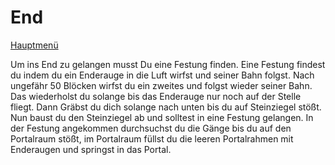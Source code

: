 # End

[Hauptmenü](README.md)

Um ins End zu gelangen musst Du eine Festung finden. Eine Festung findest du indem du ein Enderauge in die Luft wirfst und seiner Bahn folgst. Nach ungefähr 50 Blöcken wirfst du ein zweites und folgst wieder seiner Bahn. Das wiederholst du solange bis das Enderauge nur noch auf der Stelle fliegt. Dann Gräbst du dich solange nach unten bis du auf Steinziegel stößt. Nun baust du den Steinziegel ab und solltest in eine Festung gelangen. In der Festung angekommen durchsuchst du die Gänge bis du auf den Portalraum stößt, im Portalraum füllst du die leeren Portalrahmen mit Enderaugen und springst in das Portal. 

